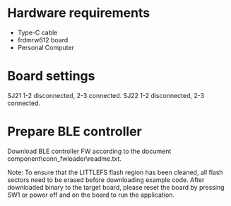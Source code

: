 Hardware requirements
=====================
- Type-C cable
- frdmrw612 board
- Personal Computer

Board settings
=====================
SJ21 1-2 disconnected, 2-3 connected.
SJ22 1-2 disconnected, 2-3 connected.

Prepare BLE controller
=====================
Download BLE controller FW according to the document component\conn_fwloader\readme.txt.

Note:
To ensure that the LITTLEFS flash region has been cleaned,
all flash sectors need to be erased before downloading example code.
After downloaded binary to the target board, 
please reset the board by pressing SW1 or power off and on the board to run the application.
